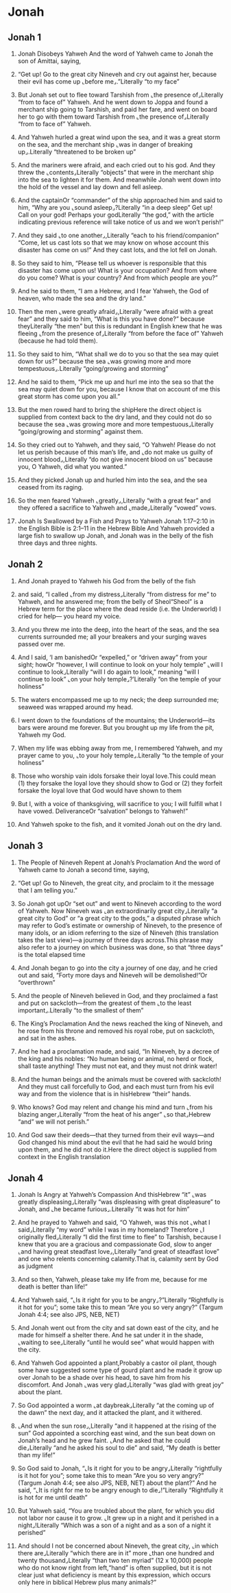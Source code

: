 # Jonah

## Jonah 1

1.  Jonah Disobeys Yahweh And the word of Yahweh came to Jonah the son of Amittai, saying,

2. “Get up! Go to the great city Nineveh and cry out against her, because their evil has come up ⌞before me⌟.”Literally “to my face”

3. But Jonah set out to flee toward Tarshish from ⌞the presence of⌟Literally “from to face of” Yahweh. And he went down to Joppa and found a merchant ship going to Tarshish, and paid her fare, and went on board her to go with them toward Tarshish from ⌞the presence of⌟Literally “from to face of” Yahweh. 

4. And Yahweh hurled a great wind upon the sea, and it was a great storm on the sea, and the merchant ship ⌞was in danger of breaking up⌟.Literally “threatened to be broken up”

5. And the mariners were afraid, and each cried out to his god. And they threw the ⌞contents⌟Literally “objects” that were in the merchant ship into the sea to lighten it for them. And meanwhile Jonah went down into the hold of the vessel and lay down and fell asleep.

6. And the captainOr “commander” of the ship approached him and said to him, “Why are you ⌞sound asleep⌟?Literally “in a deep sleep” Get up! Call on your god! Perhaps your godLiterally “the god,” with the article indicating previous reference will take notice of us and we won’t perish!”

7. And they said ⌞to one another⌟,Literally “each to his friend/companion” “Come, let us cast lots so that we may know on whose account this disaster has come on us!” And they cast lots, and the lot fell on Jonah.

8. So they said to him, “Please tell us whoever is responsible that this disaster has come upon us! What is your occupation? And from where do you come? What is your country? And from which people are you?”

9. And he said to them, “I am a Hebrew, and I fear Yahweh, the God of heaven, who made the sea and the dry land.”

10. Then the men ⌞were greatly afraid⌟,Literally “were afraid with a great fear” and they said to him, “What is this you have done?” because theyLiterally “the men” but this is redundant in English knew that he was fleeing ⌞from the presence of⌟Literally “from before the face of” Yahweh (because he had told them).

11. So they said to him, “What shall we do to you so that the sea may quiet down for us?” because the sea ⌞was growing more and more tempestuous⌟.Literally “going/growing and storming”

12. And he said to them, “Pick me up and hurl me into the sea so that the sea may quiet down for you, because I know that on account of me this great storm has come upon you all.”

13. But the men rowed hard to bring the shipHere the direct object is supplied from context back to the dry land, and they could not do so because the sea ⌞was growing more and more tempestuous⌟Literally “going/growing and storming” against them.

14. So they cried out to Yahweh, and they said, “O Yahweh! Please do not let us perish because of this man’s life, and ⌞do not make us guilty of innocent blood⌟,Literally “do not give innocent blood on us” because you, O Yahweh, did what you wanted.”

15. And they picked Jonah up and hurled him into the sea, and the sea ceased from its raging.

16. So the men feared Yahweh ⌞greatly⌟,Literally “with a great fear” and they offered a sacrifice to Yahweh and ⌞made⌟Literally “vowed” vows.  

17.  Jonah Is Swallowed by a Fish and Prays to Yahweh Jonah 1:17–2:10 in the English Bible is 2:1–11 in the Hebrew Bible And Yahweh provided a large fish to swallow up Jonah, and Jonah was in the belly of the fish three days and three nights.   

## Jonah 2

1.  And Jonah prayed to Yahweh his God from the belly of the fish

2. and said,  “I called ⌞from my distress⌟Literally “from distress for me” to Yahweh, and he answered me; from the belly of Sheol“Sheol” is a Hebrew term for the place where the dead reside (i.e. the Underworld) I cried for help— you heard my voice. 

3. And you threw me into the deep, into the heart of the seas, and the sea currents surrounded me; all your breakers and your surging waves passed over me. 

4. And I said, ‘I am banishedOr “expelled,” or “driven away” from your sight; howOr “however, I will continue to look on your holy temple” ⌞will I continue to look⌟Literally “will I do again to look,” meaning “will I continue to look” ⌞on your holy temple⌟?’Literally “on the temple of your holiness” 

5. The waters encompassed me up to my neck; the deep surrounded me; seaweed was wrapped around my head. 

6. I went down to the foundations of the mountains; the Underworld—its bars were around me forever. But you brought up my life from the pit, Yahweh my God. 

7. When my life was ebbing away from me, I remembered Yahweh, and my prayer came to you, ⌞to your holy temple⌟.Literally “to the temple of your holiness” 

8. Those who worship vain idols forsake their loyal love.This could mean (1) they forsake the loyal love they should show to God or (2) they forfeit forsake the loyal love that God would have shown to them 

9. But I, with a voice of thanksgiving, will sacrifice to you; I will fulfill what I have vowed. DeliveranceOr “salvation” belongs to Yahweh!”  

10. And Yahweh spoke to the fish, and it vomited Jonah out on the dry land.   

## Jonah 3

1.  The People of Nineveh Repent at Jonah’s Proclamation And the word of Yahweh came to Jonah a second time, saying,

2. “Get up! Go to Nineveh, the great city, and proclaim to it the message that I am telling you.”

3. So Jonah got upOr “set out” and went to Nineveh according to the word of Yahweh. Now Nineveh was ⌞an extraordinarily great city⌟Literally “a great city to God” or “a great city to the gods,” a disputed phrase which may refer to God’s estimate or ownership of Nineveh, to the presence of many idols, or an idiom referring to the size of Nineveh (this translation takes the last view)—a journey of three days across.This phrase may also refer to a journey on which business was done, so that “three days” is the total elapsed time

4. And Jonah began to go into the city a journey of one day, and he cried out and said, “Forty more days and Nineveh will be demolished!”Or “overthrown”

5. And the people of Nineveh believed in God, and they proclaimed a fast and put on sackcloth—from the greatest of them ⌞to the least important⌟.Literally “to the smallest of them”  

6.  The King’s Proclamation And the news reached the king of Nineveh, and he rose from his throne and removed his royal robe, put on sackcloth, and sat in the ashes.

7. And he had a proclamation made, and said, “In Nineveh, by a decree of the king and his nobles: “No human being or animal, no herd or flock, shall taste anything! They must not eat, and they must not drink water!

8. And the human beings and the animals must be covered with sackcloth! And they must call forcefully to God, and each must turn from his evil way and from the violence that is in hisHebrew “their” hands.

9. Who knows? God may relent and change his mind and turn ⌞from his blazing anger⌟Literally “from the heat of his anger” ⌞so that⌟Hebrew “and” we will not perish.” 

10. And God saw their deeds—that they turned from their evil ways—and God changed his mind about the evil that he had said he would bring upon them, and he did not do it.Here the direct object is supplied from context in the English translation   

## Jonah 4

1.  Jonah Is Angry at Yahweh’s Compassion And thisHebrew “it” ⌞was greatly displeasing⌟Literally “was displeasing with great displeasure” to Jonah, and ⌞he became furious⌟.Literally “it was hot for him”

2. And he prayed to Yahweh and said, “O Yahweh, was this not ⌞what I said⌟Literally “my word” while I was in my homeland? Therefore ⌞I originally fled⌟Literally “I did the first time to flee” to Tarshish, because I knew that you are a gracious and compassionate God, slow to anger ⌞and having great steadfast love⌟,Literally “and great of steadfast love” and one who relents concerning calamity.That is, calamity sent by God as judgment

3. And so then, Yahweh, please take my life from me, because for me death is better than life!”

4. And Yahweh said, “⌞Is it right for you to be angry⌟?”Literally “Rightfully is it hot for you”; some take this to mean “Are you so very angry?” (Targum Jonah 4:4; see also JPS, NEB, NET) 

5. And Jonah went out from the city and sat down east of the city, and he made for himself a shelter there. And he sat under it in the shade, ⌞waiting to see⌟Literally “until he would see” what would happen with the city.

6. And Yahweh God appointed a plant,Probably a castor oil plant, though some have suggested some type of gourd plant and he made it grow up over Jonah to be a shade over his head, to save him from his discomfort. And Jonah ⌞was very glad⌟Literally “was glad with great joy” about the plant.

7. So God appointed a worm ⌞at daybreak⌟Literally “at the coming up of the dawn” the next day, and it attacked the plant, and it withered.

8. ⌞And when the sun rose⌟,Literally “and it happened at the rising of the sun” God appointed a scorching east wind, and the sun beat down on Jonah’s head and he grew faint. ⌞And he asked that he could die⌟Literally “and he asked his soul to die” and said, “My death is better than my life!”

9. So God said to Jonah, “⌞Is it right for you to be angry⌟Literally “rightfully is it hot for you”; some take this to mean “Are you so very angry?” (Targum Jonah 4:4; see also JPS, NEB, NET) about the plant?” And he said, “⌞It is right for me to be angry enough to die⌟!”Literally “Rightfully it is hot for me until death” 

10. But Yahweh said, “You are troubled about the plant, for which you did not labor nor cause it to grow. ⌞It grew up in a night and it perished in a night⌟!Literally “Which was a son of a night and as a son of a night it perished”

11. And should I not be concerned about Nineveh, the great city, ⌞in which there are⌟Literally “which there are in it” more ⌞than one hundred and twenty thousand⌟Literally “than two ten myriad” (12 x 10,000) people who do not know right from left,“hand” is often supplied, but it is not clear just what deficiency is meant by this expression, which occurs only here in biblical Hebrew plus many animals?”    